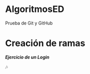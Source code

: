 # AlgoritmosED

Prueba de Git y GitHub 

# Creación de ramas

***Ejercicio de un Login***

:notes:



